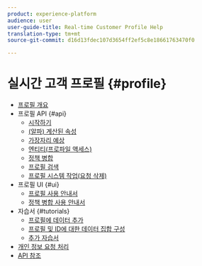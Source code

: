 ```yaml
---
product: experience-platform
audience: user
user-guide-title: Real-time Customer Profile Help
translation-type: tm+mt
source-git-commit: d16d13fdec107d3654ff2ef5c8e18661763470f0

---
```



# 실시간 고객 프로필 {#profile}

* [프로필 개요](home.md)
* 프로필 API {#api}
   * [시작하기](api/getting-started.md)
   * [(알파) 계산된 속성](api/computed-attributes.md)
   * [가장자리 예상](api/edge-projections.md)
   * [엔티티(프로파일 액세스)](api/entities.md)
   * [정책 병합](api/merge-policies.md)
   * [프로필 검색](api/profile-search.md)
   * [프로필 시스템 작업(요청 삭제)](api/profile-system-jobs.md)
* 프로필 UI {#ui}
   * [프로필 사용 안내서](ui/user-guide.md)
   * [정책 병합 사용 안내서](ui/merge-policies.md)
* 자습서 {#tutorials}
   * [프로필에 데이터 추가](tutorials/add-profile-data.md)
   * [프로필 및 ID에 대한 데이터 집합 구성](tutorials/dataset-configuration.md)
   * [추가 자습서](https://docs.adobe.com/content/help/en/experience-platform/tutorials/home.html)
* [개인 정보 요청 처리](privacy.md)
* [API 참조](https://www.adobe.io/apis/experienceplatform/home/api-reference.html#!acpdr/swagger-specs/real-time-customer-profile.yaml)